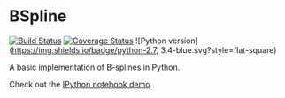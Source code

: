 BSpline
===========

[![Build Status](https://img.shields.io/travis/olivierverdier/bsplinelab/master.svg?style=flat-square)](https://travis-ci.org/olivierverdier/bsplinelab)
[![Coverage Status](https://img.shields.io/coveralls/olivierverdier/bsplinelab/master.svg?style=flat-square)](https://coveralls.io/r/olivierverdier/bsplinelab?branch=master)
![Python version](https://img.shields.io/badge/python-2.7, 3.4-blue.svg?style=flat-square)

A basic implementation of B-splines in Python.

Check out the [IPython notebook demo](http://nbviewer.ipython.org/github/olivierverdier/bsplinelab/blob/master/Demo.ipynb).

